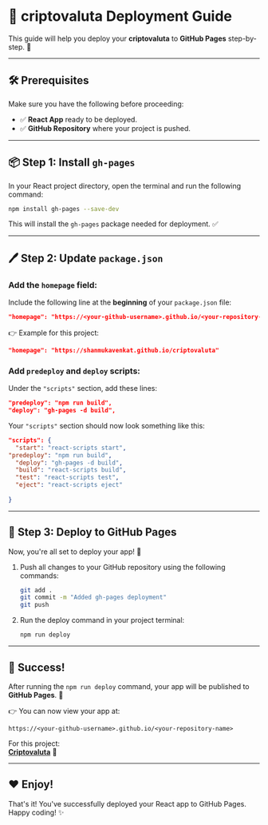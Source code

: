 # 🚀 criptovaluta Deployment Guide

This guide will help you deploy your **criptovaluta** to **GitHub Pages** step-by-step. 🌟

---

## 🛠️ Prerequisites

Make sure you have the following before proceeding:

- ✅ **React App** ready to be deployed.
- ✅ **GitHub Repository** where your project is pushed.

---

## 📦 Step 1: Install `gh-pages`

In your React project directory, open the terminal and run the following command:

```bash
npm install gh-pages --save-dev
```

This will install the `gh-pages` package needed for deployment. ✅

---

## 🖊️ Step 2: Update `package.json`

### Add the `homepage` field:
Include the following line at the **beginning** of your `package.json` file:

```json
"homepage": "https://<your-github-username>.github.io/<your-repository-name>"
```

👉 Example for this project:  
```json
"homepage": "https://shanmukavenkat.github.io/criptovaluta"
```

### Add `predeploy` and `deploy` scripts:
Under the `"scripts"` section, add these lines:

```json
"predeploy": "npm run build",
"deploy": "gh-pages -d build",
```

Your `"scripts"` section should now look something like this:

```json
"scripts": {
  "start": "react-scripts start",
"predeploy": "npm run build",
  "deploy": "gh-pages -d build",
  "build": "react-scripts build",
  "test": "react-scripts test",
  "eject": "react-scripts eject"
  
}
```

---

## 🚀 Step 3: Deploy to GitHub Pages

Now, you're all set to deploy your app! 🎉

1. Push all changes to your GitHub repository using the following commands:

   ```bash
   git add .
   git commit -m "Added gh-pages deployment"
   git push
   ```

2. Run the deploy command in your project terminal:

   ```bash
   npm run deploy
   ```

---

## 🎉 Success!

After running the `npm run deploy` command, your app will be published to **GitHub Pages**. 🚀

👉 You can now view your app at:

```
https://<your-github-username>.github.io/<your-repository-name>
```

For this project:  
**[Criptovaluta](https://shanmukavenkat.github.io/criptovaluta)** 🌟

---

## ❤️ Enjoy!

That's it! You've successfully deployed your React app to GitHub Pages. Happy coding! ✨

